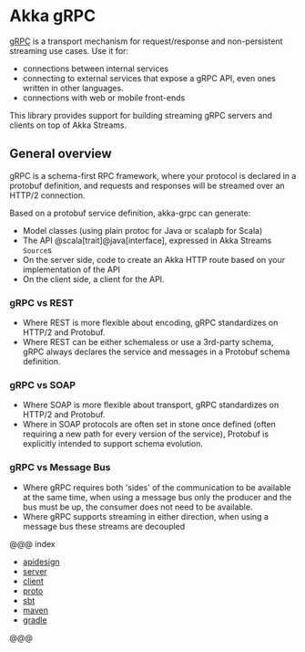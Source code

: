# Akka gRPC

[gRPC](https://grpc.io) is a transport mechanism for request/response
and non-persistent streaming use cases. Use it for:

* connections between internal services
* connecting to external services that expose a gRPC API, even ones written in other languages.
* connections with web or mobile front-ends

This library provides support for building streaming gRPC servers and clients on top
of Akka Streams.

## General overview

gRPC is a schema-first RPC framework, where your protocol is declared in a
protobuf definition, and requests and responses will be streamed over an HTTP/2
connection.

Based on a protobuf service definition, akka-grpc can generate:

* Model classes (using plain protoc for Java or scalapb for Scala)
* The API @scala[trait]@java[interface], expressed in Akka Streams `Source`s
* On the server side, code to create an Akka HTTP route based on your implementation of the API
* On the client side, a client for the API.

### gRPC vs REST

* Where REST is more flexible about encoding, gRPC standardizes on HTTP/2 and Protobuf.
* Where REST can be either schemaless or use a 3rd-party schema, gRPC always declares the service and messages in a Protobuf schema definition.

### gRPC vs SOAP

* Where SOAP is more flexible about transport, gRPC standardizes on HTTP/2 and Protobuf.
* Where in SOAP protocols are often set in stone once defined (often requiring a new path for every version of the service), Protobuf is explicitly intended to support schema evolution.

### gRPC vs Message Bus

* Where gRPC requires both 'sides' of the communication to be available at the same time, when using a message bus only the producer and the bus must be up, the consumer does not need to be available.
* Where gRPC supports streaming in either direction, when using a message bus these streams are decoupled

@@@ index

* [apidesign](apidesign.md)
* [server](server.md)
* [client](client.md)
* [proto](proto.md)
* [sbt](sbt.md)
* [maven](maven.md)
* [gradle](gradle.md)

@@@
